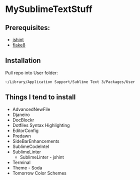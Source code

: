 MySublimeTextStuff
==================

## Prerequisites:
- [jshint](http://www.jshint.com/install/)
- [flake8](http://flake8.readthedocs.org/en/latest/)

## Installation
Pull repo into User folder: 
```
~/Library/Application Support/Sublime Text 3/Packages/User
```

## Things I tend to install	
- AdvancedNewFile
- Djaneiro
- DocBlockr
- Dotfiles Syntax Highlighting
- EditorConfig
- Predawn
- SideBarEnhancements
- SublimeCodeIntel
- SublimeLinter
	- SublimeLinter - jshint
- Terminal
- Theme - Soda
- Tomorrow Color Schemes
